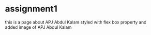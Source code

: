 # assignment1
this is a page about APJ Abdul Kalam 
styled with flex box property and added image of APJ Abdul Kalam
